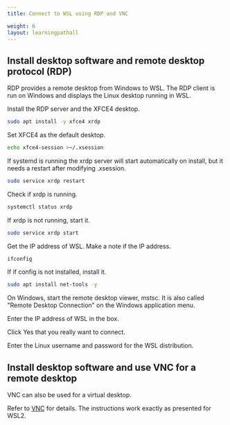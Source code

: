 ```yaml
---
title: Connect to WSL using RDP and VNC

weight: 6
layout: learningpathall
---
```


## Install desktop software and remote desktop protocol (RDP)

RDP provides a remote desktop from Windows to WSL. The RDP client is run on Windows and displays the Linux desktop running in WSL.

Install the RDP server and the XFCE4 desktop.

```bash
sudo apt install -y xfce4 xrdp
```

Set XFCE4 as the default desktop.

```bash
echo xfce4-session >~/.xsession
```

If systemd is running the xrdp server will start automatically on install, but it needs a restart after modifying .xsession.

```bash
sudo service xrdp restart
```

Check if xrdp is running.

```bash
systemctl status xrdp
```

If xrdp is not running, start it.

```bash
sudo service xrdp start
```

Get the IP address of WSL. Make a note if the IP address.

```bash
ifconfig
```

If if config is not installed, install it.

```bash
sudo apt install net-tools -y
```

On Windows, start the remote desktop viewer, mstsc. It is also called "Remote Desktop Connection" on the Windows application menu.

Enter the IP address of WSL in the box.

Click Yes that you really want to connect.

Enter the Linux username and password for the WSL distribution.

## Install desktop software and use VNC for a remote desktop

VNC can also be used for a virtual desktop. 

Refer to [VNC](/install-tools/vnc/) for details. The instructions work exactly as presented for WSL2.

